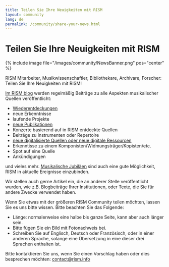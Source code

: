 ```yaml
---
title: Teilen Sie Ihre Neuigkeiten mit RISM
layout: community
lang: de
permalink: /community/share-your-news.html
---
```


# Teilen Sie Ihre Neuigkeiten mit RISM 

{% include image file="/images/community/NewsBanner.png" pos="center" %}

RISM Mitarbeiter, Musikwissenschaftler, Bibliothekare, Archivare, Forscher: Teilen Sie Ihre Neuigkeiten mit RISM! 

[Im RISM blog](/news-archive/all/) werden regelmäßig Beiträge zu alle Aspekten musikalischer Quellen veröffentlicht: 
* [Wiederentdeckungen](/news-archive/rediscovered/)
* neue Erkenntnisse
* laufende Projekte
* [neue Publikationen](/news-archive/new_publications/)
* Konzerte basierend auf in RISM entdeckte Quellen
* Beiträge zu Instrumenten oder Repertoire
* [neue digitalisierte Quellen oder neue digitale Ressourcen](/news-archive/electronic_resources/)
* Erkenntisse zu einem Komponisten/Widmungsträger/Kopisten/etc.
* Spot auf eine Quelle
* Ankündigungen  

und vieles mehr. [Musikalische Jubiläen](/news-archive/musical_anniversaries/) sind auch eine gute Möglichkeit, RISM in aktuelle Ereignisse einzubinden. 

Wir stellen auch gerne Artikel ein, die an anderer Stelle veröffentlicht wurden, wie z.B. Blogbeiträge Ihrer Institutionen, oder Texte, die Sie für andere Zwecke verwendet haben.  

Wenn Sie etwas mit der größeren RISM Community teilen möchten, lassen Sie es uns bitte wissen. Bitte beachten Sie das Folgende:
* Länge: normalerweise eine halbe bis ganze Seite, kann aber auch länger sein.
* Bitte fügen Sie ein Bild mit Fotonachweis bei.
* Schreiben Sie auf Englisch, Deutsch oder Französisch, oder in einer anderen Sprache, solange eine Übersetzung in eine dieser drei Sprachen enthalten ist.

Bitte kontaktieren Sie uns, wenn Sie einen Vorschlag haben oder dies besprechen möchten: [contact@rism.info](mailto:contact@rism.info)
